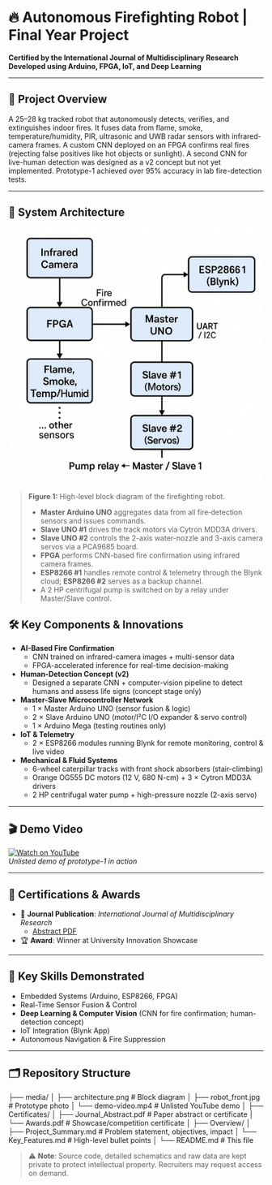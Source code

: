 # 🔥 Autonomous Firefighting Robot | Final Year Project  

**Certified by the International Journal of Multidisciplinary Research**  
**Developed using Arduino, FPGA, IoT, and Deep Learning**

---

## 🚀 Project Overview  
A 25–28 kg tracked robot that autonomously detects, verifies, and extinguishes indoor fires. It fuses data from flame, smoke, temperature/humidity, PIR, ultrasonic and UWB radar sensors with infrared-camera frames. A custom CNN deployed on an FPGA confirms real fires (rejecting false positives like hot objects or sunlight). A second CNN for live-human detection was designed as a v2 concept but not yet implemented. Prototype-1 achieved over 95% accuracy in lab fire-detection tests.

---

## 🧠 System Architecture

![Architecture](media/architecture.png)

> **Figure 1:** High-level block diagram of the firefighting robot.  
> - **Master Arduino UNO** aggregates data from all fire‐detection sensors and issues commands.  
> - **Slave UNO #1** drives the track motors via Cytron MDD3A drivers.  
> - **Slave UNO #2** controls the 2-axis water-nozzle and 3-axis camera servos via a PCA9685 board.  
> - **FPGA** performs CNN-based fire confirmation using infrared camera frames.  
> - **ESP8266 #1** handles remote control & telemetry through the Blynk cloud; **ESP8266 #2** serves as a backup channel.  
> - A 2 HP centrifugal pump is switched on by a relay under Master/Slave control.


## 🛠️ Key Components & Innovations  

- **AI-Based Fire Confirmation**  
  - CNN trained on infrared-camera images + multi-sensor data  
  - FPGA-accelerated inference for real-time decision-making  
- **Human-Detection Concept (v2)**  
  - Designed a separate CNN + computer-vision pipeline to detect humans and assess life signs (concept stage only)  
- **Master-Slave Microcontroller Network**  
  - 1 × Master Arduino UNO (sensor fusion & logic)  
  - 2 × Slave Arduino UNO (motor/I²C I/O expander & servo control)  
  - 1 × Arduino Mega (testing routines only)  
- **IoT & Telemetry**  
  - 2 × ESP8266 modules running Blynk for remote monitoring, control & live video  
- **Mechanical & Fluid Systems**  
  - 6-wheel caterpillar tracks with front shock absorbers (stair-climbing)  
  - Orange OG555 DC motors (12 V, 680 N-cm) + 3 × Cytron MDD3A drivers  
  - 2 HP centrifugal water pump + high-pressure nozzle (2-axis servo)  

---

## 🎬 Demo Video  
[![Watch on YouTube](https://img.youtube.com/vi/VIDEO_ID/0.jpg)](https://youtu.be/VIDEO_ID)  
*Unlisted demo of prototype-1 in action*

---

## 🏅 Certifications & Awards  
- 📰 **Journal Publication**: *International Journal of Multidisciplinary Research*  
  - [Abstract PDF](Certificates/Journal_Abstract.pdf)  
- 🏆 **Award**: Winner at University Innovation Showcase  

---

## 🧠 Key Skills Demonstrated  
- Embedded Systems (Arduino, ESP8266, FPGA)  
- Real-Time Sensor Fusion & Control  
- **Deep Learning & Computer Vision** (CNN for fire confirmation; human-detection concept)  
- IoT Integration (Blynk App)  
- Autonomous Navigation & Fire Suppression  

---

## 🗂️ Repository Structure  

├── media/
│ ├── architecture.png # Block diagram
│ ├── robot_front.jpg # Prototype photo
│ └── demo-video.mp4 # Unlisted YouTube demo
│
├── Certificates/
│ ├── Journal_Abstract.pdf # Paper abstract or certificate
│ └── Awards.pdf # Showcase/competition certificate
│
├── Overview/
│ ├── Project_Summary.md # Problem statement, objectives, impact
│ └── Key_Features.md # High-level bullet points
│
└── README.md # This file


> ⚠️ **Note**: Source code, detailed schematics and raw data are kept private to protect intellectual property. Recruiters may request access on demand.  
